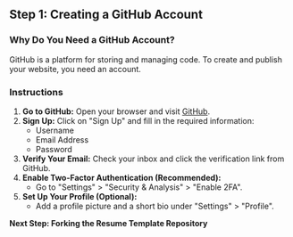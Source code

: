 ## **Step 1: Creating a GitHub Account**

### **Why Do You Need a GitHub Account?**
GitHub is a platform for storing and managing code. To create and publish your website, you need an account.

### **Instructions**
1. **Go to GitHub:** Open your browser and visit [GitHub](https://github.com/).
2. **Sign Up:** Click on "Sign Up" and fill in the required information:
   - Username
   - Email Address
   - Password
3. **Verify Your Email:** Check your inbox and click the verification link from GitHub.
4. **Enable Two-Factor Authentication (Recommended):**
   - Go to "Settings" > "Security & Analysis" > "Enable 2FA".
5. **Set Up Your Profile (Optional):**
   - Add a profile picture and a short bio under "Settings" > "Profile".

**Next Step: Forking the Resume Template Repository**

